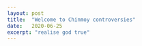 ```yaml
---
layout: post
title:  "Welcome to Chinmoy controversies"
date:   2020-06-25
excerpt: "realise god true"
---
```

